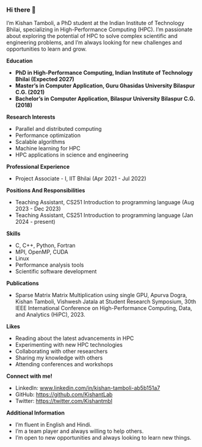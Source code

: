 ### Hi there 👋

<!--
**KishantLab/KishantLab** is a ✨ _special_ ✨ repository because its `README.md` (this file) appears on your GitHub profile.

Here are some ideas to get you started:

- 🔭 I’m currently working on ...
- 🌱 I’m currently learning ...
- 👯 I’m looking to collaborate on ...
- 🤔 I’m looking for help with ...
- 💬 Ask me about ...
- 📫 How to reach me: ...
- 😄 Pronouns: ...
- ⚡ Fun fact: ...
-->
I’m Kishan Tamboli, a PhD student at the Indian Institute of Technology Bhilai, specializing in High-Performance Computing (HPC). I’m passionate about exploring the potential of HPC to solve complex scientific and engineering problems, and I’m always looking for new challenges and opportunities to learn and grow.

**Education**

* **PhD in High-Performance Computing, Indian Institute of Technology Bhilai (Expected 2027)**
* **Master’s in Computer Application, Guru Ghasidas University Bilaspur C.G. (2021)**
* **Bachelor’s in Computer Application, Bilaspur University Bilaspur C.G. (2018)**

**Research Interests**

* Parallel and distributed computing
* Performance optimization
* Scalable algorithms
* Machine learning for HPC
* HPC applications in science and engineering

**Professional Experience**
* Project Associate - I, IIT Bhilai (Apr 2021 - Jul 2022)

**Positions And Responsibilities**
* Teaching Assistant, CS251 Introduction to programming language (Aug 2023 - Dec 2023)
* Teaching Assistant, CS251 Introduction to programming language (Jan 2024 - present)

**Skills**

* C, C++, Python, Fortran
* MPI, OpenMP, CUDA
* Linux
* Performance analysis tools
* Scientific software development

**Publications**

* Sparse Matrix Matrix Multiplication using single GPU, Apurva Dogra, Kishan Tamboli, Vishwesh Jatala at Student Research Symposium, 30th IEEE International Conference on High-Performance Computing, Data, and Analytics (HiPC), 2023.

**Likes**

* Reading about the latest advancements in HPC
* Experimenting with new HPC technologies
* Collaborating with other researchers
* Sharing my knowledge with others
* Attending conferences and workshops

**Connect with me!**

* LinkedIn: www.linkedin.com/in/kishan-tamboli-ab5b151a7
* GitHub: https://github.com/KishantLab
* Twitter: https://twitter.com/Kishantmbl

**Additional Information**

* I’m fluent in English and Hindi.
* I’m a team player and always willing to help others.
* I’m open to new opportunities and always looking to learn new things.
